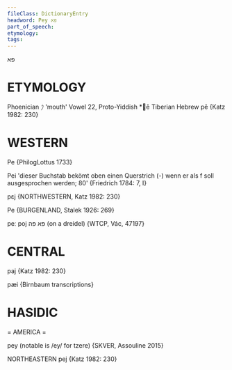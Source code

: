 ```yaml
---
fileClass: DictionaryEntry
headword: Pey פּא
part_of_speech: 
etymology: 
tags: 
---
```

פּא

ETYMOLOGY
===========
Phoenician 𐤐 'mouth'
Vowel 22, Proto-Yiddish *ē
Tiberian Hebrew pē
{Katz 1982: 230}

WESTERN
========

Pe {PhilogLottus 1733}

Pei 'dieser Buchstab bekömt oben einen Querstrich (-) wenn er als f soll ausgesprochen werden; 80' {Friedrich 1784: 7, I}

pɛj {NORTHWESTERN, Katz 1982: 230}

Pe {BURGENLAND, Stalek 1926: 269}

peː poj פּא פּה (on a dreidel) {WTCP, Vác, 47197}

CENTRAL
========

paj {Katz 1982: 230}

pæi {Birnbaum transcriptions}

HASIDIC
=======
= AMERICA = 

pey (notable is /ey/ for tzere) {SKVER, Assouline 2015}

NORTHEASTERN
pej {Katz 1982: 230}
